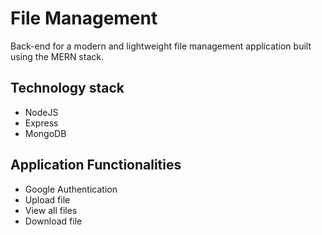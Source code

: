 # File Management

Back-end for a modern and lightweight file management application built using the MERN stack.

## Technology stack

- NodeJS
- Express
- MongoDB

## Application Functionalities

- Google Authentication
- Upload file
- View all files
- Download file
